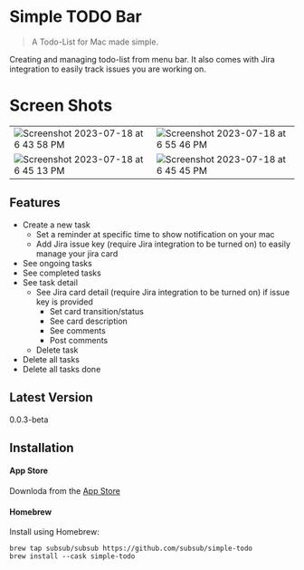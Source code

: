 # Simple TODO Bar

> A Todo-List for Mac made simple.

Creating and managing todo-list from menu bar. It also comes with Jira integration to easily track issues you are working on.

# Screen Shots

| | |
|-----|-----|
|![Screenshot 2023-07-18 at 6 43 58 PM](https://github.com/subsub/Simple-Todo-MacOS/assets/9811910/85e6f360-5e9a-4f44-aca7-2653997271fc)|![Screenshot 2023-07-18 at 6 55 46 PM](https://github.com/subsub/Simple-Todo-MacOS/assets/9811910/1b2445a0-26df-4473-99fb-ee9b46aeda9d)|
|![Screenshot 2023-07-18 at 6 45 13 PM](https://github.com/subsub/Simple-Todo-MacOS/assets/9811910/ee0dbd83-70b8-4da4-8f3d-be621978100e)|![Screenshot 2023-07-18 at 6 45 45 PM](https://github.com/subsub/Simple-Todo-MacOS/assets/9811910/26c4bba8-2cfa-4a38-a0d7-2b7af81deaf5)|


## Features

- Create a new task
  - Set a reminder at specific time to show notification on your mac
  - Add Jira issue key (require Jira integration to be turned on) to easily manage your jira card
- See ongoing tasks
- See completed tasks
- See task detail
  - See Jira card detail (require Jira integration to be turned on) if issue key is provided
    - Set card transition/status
    - See card description
    - See comments
    - Post comments
  - Delete task
- Delete all tasks
- Delete all tasks done

## Latest Version

0.0.3-beta

## Installation

#### App Store
Downloda from the [App Store](https://apps.apple.com/us/app/simple-todo-bar/id6451055888)

#### Homebrew
Install using Homebrew:
```
brew tap subsub/subsub https://github.com/subsub/simple-todo
brew install --cask simple-todo
```

